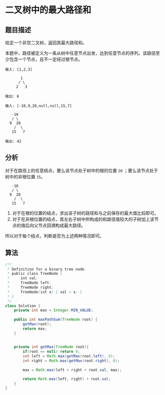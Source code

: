# 二叉树中的最大路径和

## 题目描述

给定一个非空二叉树，返回其最大路径和。

本题中，路径被定义为一条从树中任意节点出发，达到任意节点的序列。该路径至少包含一个节点，且不一定经过根节点。

```
输入: [1,2,3]

       1
      / \
     2   3

输出: 6

输入: [-10,9,20,null,null,15,7]

   -10
   / \
  9  20
    /  \
   15   7

输出: 42
```

## 分析

对于在路径上的任意结点，要么该节点处于树中的根的位置 `20` ；要么该节点处于树中的非根位置 `15`。

```
   -10
   / \
  9  20
    /  \
   15   7
```

1. 对于在根的位置的结点，求出该子树的路径和与之前保存的最大值比较即可。
2. 对于在非根位置的结点，其左右子树中所构成的和路径值较大的子树加上该节点的值后向父节点回溯构成最大路径。

所以对于每个结点，判断是否为上述两种情况即可。

## 算法

```java
/**
 * Definition for a binary tree node.
 * public class TreeNode {
 *     int val;
 *     TreeNode left;
 *     TreeNode right;
 *     TreeNode(int x) { val = x; }
 * }
 */
class Solution {
    private int max = Integer.MIN_VALUE;
    
    public int maxPathSum(TreeNode root) {
        getMax(root);
        return max;
    }
    
    
    private int getMax(TreeNode root){
        if(root == null) return 0;
        int left = Math.max(getMax(root.left), 0);
        int right = Math.max(getMax(root.right), 0);
        
        max = Math.max(left + right + root.val, max); 

        return Math.max(left, right) + root.val;
    }
}
```

